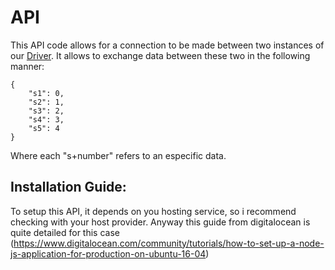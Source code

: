# API
This API code allows for a connection to be made between two instances of our [Driver](https://github.com/Shaking-Hands-Overseas/SHA-Driver).
It allows to exchange data between these two in the following manner:
```
{
    "s1": 0,
    "s2": 1,
    "s3": 2,
    "s4": 3,
    "s5": 4
}
```
Where each "s+number" refers to an especific data.
## Installation Guide:
To setup this API, it depends on you hosting service, so i recommend checking with your host provider. Anyway this guide from digitalocean is quite detailed for this case (https://www.digitalocean.com/community/tutorials/how-to-set-up-a-node-js-application-for-production-on-ubuntu-16-04)
